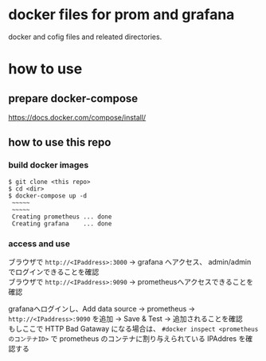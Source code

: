# docker files for prom and grafana 

docker and cofig files and releated directories.

# how to use

## prepare docker-compose

https://docs.docker.com/compose/install/

## how to use this repo

### build docker images

```
$ git clone <this repo>
$ cd <dir>
$ docker-compose up -d
 ~~~~~
 ~~~~~
 Creating prometheus ... done
 Creating grafana    ... done   
```

### access and use

ブラウザで `http://<IPaddress>:3000` → grafana へアクセス、 admin/admin でログインできることを確認  
ブラウザで `http://<IPaddress>:9090` → prometheusへアクセスできることを確認  

grafanaへログインし、Add data source → prometheus → `http://<IPaddress>:9090` を追加 → Save & Test → 追加されることを確認  
もしここで HTTP Bad Gataway になる場合は、 `#docker inspect <prometheusのコンテナID>` で prometheus のコンテナに割り与えられている IPAddres を確認する  
